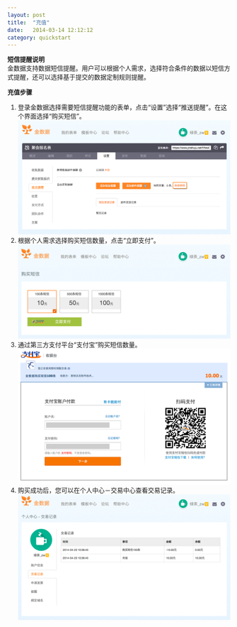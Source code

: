 ```yaml
---
layout: post
title:  "充值"
date:   2014-03-14 12:12:12
category: quickstart
---
```


**短信提醒说明**  
金数据支持数据短信提醒。用户可以根据个人需求，选择符合条件的数据以短信方式提醒，还可以选择基于提交的数据定制规则提醒。 

**充值步骤**

1. 登录金数据选择需要短信提醒功能的表单，点击“设置”选择“推送提醒”。在这个界面选择“购买短信”。
![申请发票](/images/recharge-1.png)
2. 根据个人需求选择购买短信数量，点击“立即支付”。  
![申请发票](/images/recharge-2.png)
3. 通过第三方支付平台“支付宝”购买短信数量。
![申请发票](/images/recharge-3.png)
4. 购买成功后，您可以在个人中心－交易中心查看交易记录。
![申请发票](/images/recharge-4.png)
